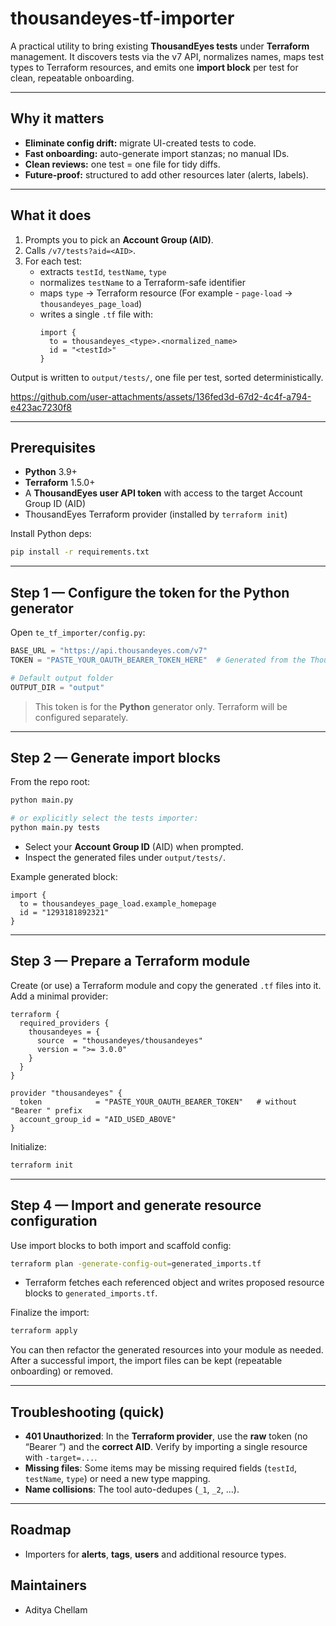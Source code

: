 
# thousandeyes-tf-importer

A practical utility to bring existing **ThousandEyes tests** under **Terraform** management. It discovers tests via the v7 API, normalizes names, maps test types to Terraform resources, and emits one **import block** per test for clean, repeatable onboarding.

---

## Why it matters

- **Eliminate config drift:** migrate UI-created tests to code.
- **Fast onboarding:** auto-generate import stanzas; no manual IDs.
- **Clean reviews:** one test = one file for tidy diffs.
- **Future-proof:** structured to add other resources later (alerts, labels).

---

## What it does

1. Prompts you to pick an **Account Group (AID)**.
2. Calls `/v7/tests?aid=<AID>`.
3. For each test:
   - extracts `testId`, `testName`, `type`
   - normalizes `testName` to a Terraform-safe identifier
   - maps `type` → Terraform resource (For example - `page-load` → `thousandeyes_page_load`)
   - writes a single `.tf` file with:
     ```hcl
     import {
       to = thousandeyes_<type>.<normalized_name>
       id = "<testId>"
     }
     ```

Output is written to `output/tests/`, one file per test, sorted deterministically.


https://github.com/user-attachments/assets/136fed3d-67d2-4c4f-a794-e423ac7230f8


---

## Prerequisites

- **Python** 3.9+
- **Terraform** 1.5.0+
- A **ThousandEyes user API token** with access to the target Account Group ID (AID)
- ThousandEyes Terraform provider (installed by `terraform init`)

Install Python deps:
```bash
pip install -r requirements.txt
```

---

## Step 1 — Configure the token for the Python generator

Open `te_tf_importer/config.py`:
```python
BASE_URL = "https://api.thousandeyes.com/v7"
TOKEN = "PASTE_YOUR_OAUTH_BEARER_TOKEN_HERE"  # Generated from the ThousandEyes Platform

# Default output folder
OUTPUT_DIR = "output"
```

> This token is for the **Python** generator only. Terraform will be configured separately.

---

## Step 2 — Generate import blocks

From the repo root:
```bash
python main.py

# or explicitly select the tests importer:
python main.py tests
```

- Select your **Account Group ID** (AID) when prompted.
- Inspect the generated files under `output/tests/`.

Example generated block:
```hcl
import {
  to = thousandeyes_page_load.example_homepage
  id = "1293181892321"
}
```

---

## Step 3 — Prepare a Terraform module

Create (or use) a Terraform module and copy the generated `.tf` files into it. Add a minimal provider:

```hcl
terraform {
  required_providers {
    thousandeyes = {
      source  = "thousandeyes/thousandeyes"
      version = ">= 3.0.0"
    }
  }
}

provider "thousandeyes" {
  token            = "PASTE_YOUR_OAUTH_BEARER_TOKEN"   # without "Bearer " prefix
  account_group_id = "AID_USED_ABOVE"
}
```

Initialize:
```bash
terraform init
```

---

## Step 4 — Import and generate resource configuration

Use import blocks to both import and scaffold config:
```bash
terraform plan -generate-config-out=generated_imports.tf
```
- Terraform fetches each referenced object and writes proposed resource blocks to `generated_imports.tf`.

Finalize the import:
```bash
terraform apply
```

You can then refactor the generated resources into your module as needed. After a successful import, the import files can be kept (repeatable onboarding) or removed.

---

## Troubleshooting (quick)

- **401 Unauthorized**: In the **Terraform provider**, use the **raw** token (no “Bearer ”) and the **correct AID**. Verify by importing a single resource with `-target=...`.
- **Missing files**: Some items may be missing required fields (`testId`, `testName`, `type`) or need a new type mapping.
- **Name collisions**: The tool auto-dedupes (`_1`, `_2`, …).

---

## Roadmap

- Importers for **alerts**, **tags**, **users** and additional resource types.

## Maintainers

- Aditya Chellam
